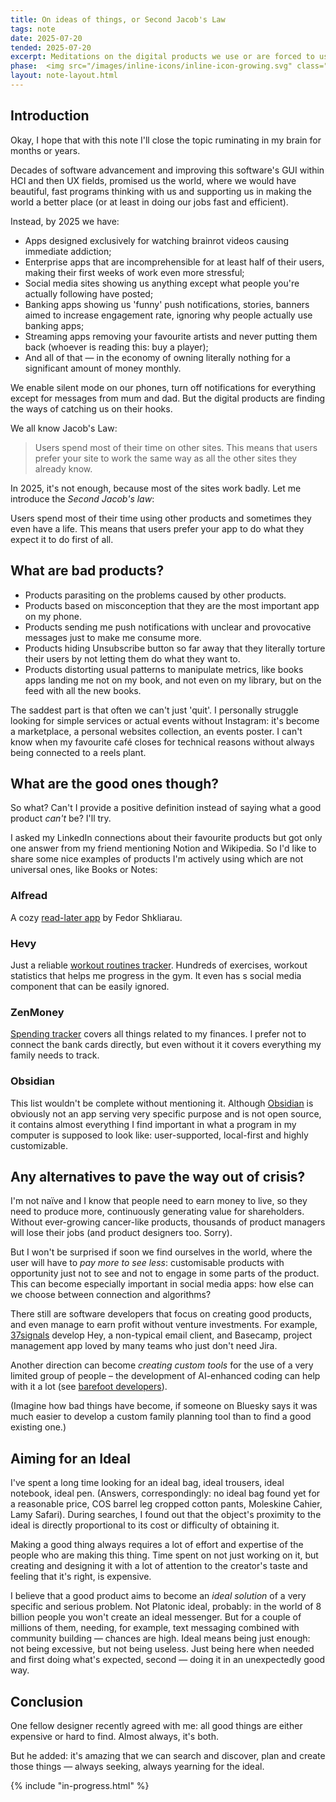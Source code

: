 ```yaml
---
title: On ideas of things, or Second Jacob's Law
tags: note
date: 2025-07-20
tended: 2025-07-20
excerpt: Meditations on the digital products we use or are forced to use
phase:  <img src="/images/inline-icons/inline-icon-growing.svg" class="inline-icon"> Growing
layout: note-layout.html
---
```


<section class="note-section">

## Introduction

Okay, I hope that with this note I'll close the topic ruminating in my brain for months or years.

Decades of software advancement and improving this software's GUI within HCI and then UX fields, promised us the world, where we would have beautiful, fast programs thinking with us and supporting us in making the world a better place (or at least in doing our jobs fast and efficient).

Instead, by 2025 we have:
- Apps designed exclusively for watching brainrot videos causing immediate addiction;
- Enterprise apps that are incomprehensible for at least half of their users, making their first weeks of work even more stressful;
- Social media sites showing us anything except what people you're actually following have posted;
- Banking apps showing us 'funny' push notifications, stories, banners aimed to increase engagement rate, ignoring why people actually use banking apps;
- Streaming apps removing your favourite artists and never putting them back (whoever is reading this: buy a player);
- And all of that — in the economy of owning literally nothing for a significant amount of money monthly.

We enable silent mode on our phones, turn off notifications for everything except for messages from mum and dad. But the digital products are finding the ways of catching us on their hooks.

We all know Jacob's Law: 

<blockquote>Users spend most of their time on other sites. This means that users prefer your site to work the same way as all the other sites they already know.
</blockquote>

In 2025, it's not enough, because most of the sites work badly. Let me introduce the <em>Second Jacob's law</em>:

<div class="framed">
        <p class="big centered">Users spend most of their time using other products and sometimes they even have a life. This means that users prefer your app to do what they expect it to do first of all.</p>
</div>
</section>

<section>

## What are bad products?

- Products parasiting on the problems caused by other products. 
- Products based on misconception that they are the most important app on my phone. 
- Products sending me push notifications with unclear and provocative messages just to make me consume more. 
- Products hiding Unsubscribe button so far away that they literally torture their users by not letting them do what they want to. 
- Products distorting usual patterns to manipulate metrics, like books apps landing me not on my book, and not even on my library, but on the feed with all the new books.

The saddest part is that often we can't just 'quit'. I personally struggle looking for simple services or actual events without Instagram: it's become a marketplace, a personal websites collection, an events poster. I can't know when my favourite café closes for technical reasons without always being connected to a reels plant.

</section>

<section>

## What are the good ones though?

So what? Can't I provide a positive definition instead of saying what a good product <em>can't</em> be? I'll try.

I asked my LinkedIn connections about their favourite products but got only one answer from my friend mentioning Notion and Wikipedia. So I'd like to share some nice examples of products I'm actively using which are not universal ones, like Books or Notes:

### Alfread
A cozy <a href="https://fedor.design/alfread">read-later app</a> by Fedor Shkliarau.

### Hevy
Just a reliable <a href="https://www.hevyapp.com/">workout routines tracker</a>. Hundreds of exercises, workout statistics that helps me progress in the gym. It even has s social media component that can be easily ignored.

### ZenMoney
<a href="https://zenmoney.app/">Spending tracker</a> covers all things related to my finances. I prefer not to connect the bank cards directly, but even without it it covers everything my family needs to track.

### Obsidian
This list wouldn't be complete without mentioning it. Although <a href="https://obsidian.md/">Obsidian</a> is obviously not an app serving very specific purpose and is not open source, it contains almost everything I find important in what a program in my computer is supposed to look like: user-supported, local-first and highly customizable.

</section>

<section>

## Any alternatives to pave the way out of crisis?

I'm not naïve and I know that people need to earn money to live, so they need to produce more, continuously generating value for shareholders. Without ever-growing cancer-like products, thousands of product managers will lose their jobs (and product designers too. Sorry).

But I won't be surprised if soon we find ourselves in the world, where the user will have to <em>pay more to see less</em>: customisable products with opportunity just not to see and not to engage in some parts of the product. This can become especially important in social media apps: how else can we choose between connection and algorithms?

There still are software developers that focus on creating good products, and even manage to earn profit without venture investments. For example, <a href="https://37signals.com/">37signals</a> develop Hey, a non-typical email client, and Basecamp, project management app loved by many teams who just don't need Jira.

Another direction can become <em>creating custom tools</em> for the use of a very limited group of people – the development of AI-enhanced coding can help with it a lot (see <a href="https://maggieappleton.com/home-cooked-software/">barefoot developers</a>).

(Imagine how bad things have become, if someone on Bluesky says it was much easier to develop a custom family planning tool than to find a good existing one.)

</section>

<section>

## Aiming for an Ideal

I've spent a long time looking for an ideal bag, ideal trousers, ideal notebook, ideal pen. (Answers, correspondingly: no ideal bag found yet for a reasonable price, COS barrel leg cropped cotton pants, Moleskine Cahier, Lamy Safari). During searches, I found out that the object's proximity to the ideal is directly proportional to its cost or difficulty of obtaining it. 

Making a good thing always requires a lot of effort and expertise of the people who are making this thing. Time spent on not just working on it, but creating and designing it with a lot of attention to the creator's taste and feeling that it's right, is expensive.

I believe that a good product aims to become an <em>ideal solution</em> of a very specific and serious problem. Not Platonic ideal, probably: in the world of 8 billion people you won't create an ideal messenger. But for a couple of millions of them, needing, for example, text messaging combined with community building — chances are high. Ideal means being just enough: not being excessive, but not being useless. Just being here when needed and first doing what's expected, second — doing it in an unexpectedly good way.

</section>

<section>

## Conclusion
One fellow designer recently agreed with me: all good things are either expensive or hard to find. Almost always, it's both. 

But he added: it's amazing that we can search and discover, plan and create those things — always seeking, always yearning for the ideal.

</section>


{% include "in-progress.html" %}